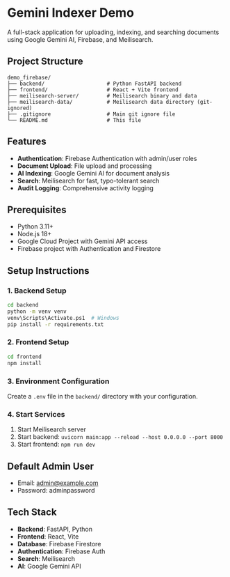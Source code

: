 # Gemini Indexer Demo

A full-stack application for uploading, indexing, and searching documents using Google Gemini AI, Firebase, and Meilisearch.

## Project Structure

```
demo_firebase/
├── backend/                    # Python FastAPI backend
├── frontend/                   # React + Vite frontend
├── meilisearch-server/         # Meilisearch binary and data
├── meilisearch-data/           # Meilisearch data directory (git-ignored)
├── .gitignore                  # Main git ignore file
└── README.md                   # This file
```

## Features

- **Authentication**: Firebase Authentication with admin/user roles
- **Document Upload**: File upload and processing
- **AI Indexing**: Google Gemini AI for document analysis
- **Search**: Meilisearch for fast, typo-tolerant search
- **Audit Logging**: Comprehensive activity logging

## Prerequisites

- Python 3.11+
- Node.js 18+
- Google Cloud Project with Gemini API access
- Firebase project with Authentication and Firestore

## Setup Instructions

### 1. Backend Setup
```bash
cd backend
python -m venv venv
venv\Scripts\Activate.ps1  # Windows
pip install -r requirements.txt
```

### 2. Frontend Setup
```bash
cd frontend
npm install
```

### 3. Environment Configuration
Create a `.env` file in the `backend/` directory with your configuration.

### 4. Start Services
1. Start Meilisearch server
2. Start backend: `uvicorn main:app --reload --host 0.0.0.0 --port 8000`
3. Start frontend: `npm run dev`

## Default Admin User
- Email: admin@example.com
- Password: adminpassword

## Tech Stack

- **Backend**: FastAPI, Python
- **Frontend**: React, Vite
- **Database**: Firebase Firestore
- **Authentication**: Firebase Auth
- **Search**: Meilisearch
- **AI**: Google Gemini API
